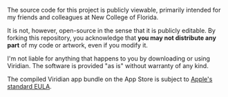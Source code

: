 The source code for this project is publicly viewable, primarily intended for my friends and colleagues at New College of Florida. 

It is not, however, open-source in the sense that it is publicly editable. By forking this repository, you acknowledge that **you may not distribute any part** of my code or artwork, even if you modify it. 

I'm not liable for anything that happens to you by downloading or using Viridian. The software is provided "as is" without warranty of any kind.

The compiled Viridian app bundle on the App Store is subject to [Apple's standard EULA](https://www.apple.com/legal/internet-services/itunes/dev/stdeula/).
